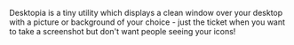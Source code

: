 Desktopia is a tiny utility which displays a clean window over your desktop with a picture or background of your choice - just the ticket when you want to take a screenshot but don't want people seeing your icons!